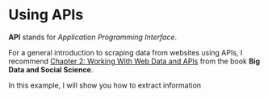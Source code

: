 # Using APIs

**API** stands for *Application Programming Interface*.

For a general introduction to scraping data from websites using APIs, I recommend [Chapter 2: Working With Web Data and APIs](https://coleridge-initiative.github.io/big-data-and-social-science/chap-web.html) from the book **Big Data and Social Science**. 

In this example, I will show you how to extract information
